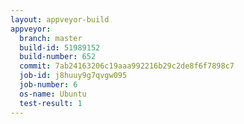 ```yaml
---
layout: appveyor-build
appveyor:
  branch: master
  build-id: 51989152
  build-number: 652
  commit: 7ab24163206c19aaa992216b29c2de8f6f7898c7
  job-id: j8huuy9g7qvgw095
  job-number: 6
  os-name: Ubuntu
  test-result: 1
---
```


